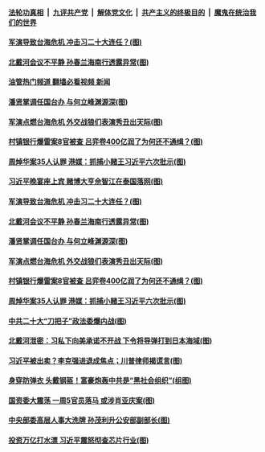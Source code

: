 ####  [法轮功真相](../../../../basic/blob/master/README.md?t=08160031) &nbsp;|&nbsp; [九评共产党](../../../../9ping.md/blob/master/README.md?t=08160031) &nbsp;|&nbsp; [解体党文化](../../../../jtdwh.md/blob/master/README.md?t=08160031)  &nbsp;|&nbsp; [共产主义的终极目的](../../../../gczydzjmd.md/blob/master/README.md?t=08160031) &nbsp;|&nbsp; [魔鬼在统治我们的世界](../../../../mgztzwmdsj.md/blob/master/README.md?t=08160031) 

#### [军演导致台海危机 冲击习二十大连任？(图)](../pages/p2/1014334.md?t=08160031) 

#### [北戴河会议不平静 孙春兰海南行透露异常(图)](../pages/p2/1014337.md?t=08160031) 

#### [油管热门频道 翻墙必看视频 新闻](http://45.76.130.85:81/youtube.html?08160031)

#### [潘贤掌调任国台办 与何立峰渊源深(图)](../pages/p2/1014287.md?t=08160031) 

#### [军演点燃台海危机 外交战狼们表演秀丑出天际(图)](../pages/p2/1014279.md?t=08160031) 

#### [村镇银行爆雷案8官被查 吕弈卷400亿润了为何还不通缉？(图)](../pages/p2/1014289.md?t=08160031) 

#### [周焯华案35人认罪 港媒：抓捕小赌王习近平六次批示(图)](../pages/p2/1014232.md?t=08160031) 


#### [习近平晚宴座上宾 赌博大亨佘智江在泰国落网(图)](../pages/p2/1014357.md?t=08160031) 



#### [军演导致台海危机 冲击习二十大连任？(图)](../pages/p2/1014334.md?t=08160031) 

#### [北戴河会议不平静 孙春兰海南行透露异常(图)](../pages/p2/1014337.md?t=08160031) 

#### [潘贤掌调任国台办 与何立峰渊源深(图)](../pages/p2/1014287.md?t=08160031) 

#### [军演点燃台海危机 外交战狼们表演秀丑出天际(图)](../pages/p2/1014279.md?t=08160031) 


#### [村镇银行爆雷案8官被查 吕弈卷400亿润了为何还不通缉？(图)](../pages/p2/1014289.md?t=08160031) 

#### [周焯华案35人认罪 港媒：抓捕小赌王习近平六次批示(图)](../pages/p2/1014232.md?t=08160031) 

#### [中共二十大“刀把子”政法委爆内战(图)](../pages/p2/1014219.md?t=08160031) 

#### [北戴河泄密：习私下向美承诺不开战 下令将导弹打到日本海域(图)](../pages/p2/1014212.md?t=08160031) 

#### [习近平被出卖？李克强进退成焦点；川普律师揭谎言(图)](../pages/p2/1014246.md?t=08160031) 

#### [身穿防弹衣 头戴钢盔！富豪炮轰中共是“黑社会组织”(组图)](../pages/p2/1014223.md?t=08160031) 

#### [国资委大震荡 一周5官员落马 或涉肖亚庆案(图)](../pages/p2/1014228.md?t=08160031) 

#### [中央部委高层人事大洗牌 孙茂利升公安部副部长(图)](../pages/p2/1014162.md?t=08160031) 

#### [投资万亿打水漂 习近平震怒彻查芯片行业(图)](../pages/p2/1014139.md?t=08160031) 



<img src='http://gfw-breaker.win/goodnews/indexes/p2.md' width='0px' height='0px'/>
